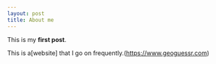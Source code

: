 ```yaml
---
layout: post
title: About me
---
```


This is my **first post**.

This is a[website] that I go on frequently.(https://www.geoguessr.com)
